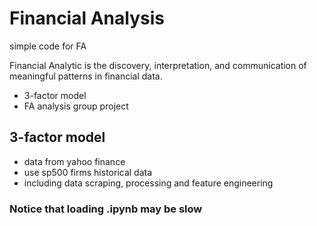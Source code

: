 # Financial Analysis
simple code for FA

Financial Analytic is the discovery, interpretation, and communication of meaningful patterns in financial data.

+ 3-factor model
+ FA analysis group project

## 3-factor model

- data from yahoo finance
- use sp500 firms historical data
- including data scraping, processing and feature engineering

### Notice that loading .ipynb may be slow